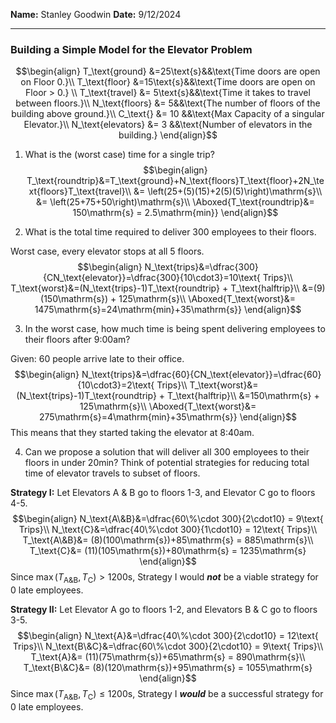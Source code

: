 **Name:** Stanley Goodwin
**Date:** 9/12/2024

---
### Building a Simple Model for the Elevator Problem
$$\begin{align}
T_\text{ground} &=25\text{s}&&\text{Time doors are open on Floor 0.}\\
T_\text{floor} &=15\text{s}&&\text{Time doors are open on Floor > 0.} \\
T_\text{travel} &= 5\text{s}&&\text{Time it takes to travel between floors.}\\
N_\text{floors} &= 5&&\text{The number of floors of the building above ground.}\\
C_\text{} &= 10 &&\text{Max Capacity of a singular Elevator.}\\
N_\text{elevators} &= 3 &&\text{Number of elevators in the building.}
\end{align}$$

1) What is the (worst case) time for a single trip?
$$\begin{align}
T_\text{roundtrip}&=T_\text{ground}+N_\text{floors}T_\text{floor}+2N_\text{floors}T_\text{travel}\\
&= \left(25+(5)(15)+2(5)(5)\right)\mathrm{s}\\
&= \left(25+75+50\right)\mathrm{s}\\
\Aboxed{T_\text{roundtrip}&= 150\mathrm{s} = 2.5\mathrm{min}}
\end{align}$$

2) What is the total time required to deliver 300 employees to their floors.

Worst case, every elevator stops at all 5 floors.
$$\begin{align}
N_\text{trips}&=\dfrac{300}{CN_\text{elevator}}=\dfrac{300}{10\cdot3}=10\text{ Trips}\\
T_\text{worst}&=(N_\text{trips}-1)T_\text{roundtrip} + T_\text{halftrip}\\
&=(9)(150\mathrm{s}) + 125\mathrm{s}\\
\Aboxed{T_\text{worst}&= 1475\mathrm{s}=24\mathrm{min}+35\mathrm{s}}
\end{align}$$

3) In the worst case, how much time is being spent delivering employees to their floors after 9:00am?

Given: 60 people arrive late to their office.
$$\begin{align}
N_\text{trips}&=\dfrac{60}{CN_\text{elevator}}=\dfrac{60}{10\cdot3}=2\text{ Trips}\\
T_\text{worst}&=(N_\text{trips}-1)T_\text{roundtrip} + T_\text{halftrip}\\
&=150\mathrm{s} + 125\mathrm{s}\\
\Aboxed{T_\text{worst}&= 275\mathrm{s}=4\mathrm{min}+35\mathrm{s}}
\end{align}$$
This means that they started taking the elevator at 8:40am.


4) Can we propose a solution that will deliver all 300 employees to their floors in under 20min?
   Think of potential strategies for reducing total time of elevator travels to subset of floors.


**Strategy I:**    Let Elevators A & B go to floors 1-3, and Elevator C go to floors 4-5.
$$\begin{align}
N_\text{A\&B}&=\dfrac{60\%\cdot 300}{2\cdot10} = 9\text{ Trips}\\
N_\text{C}&=\dfrac{40\%\cdot 300}{1\cdot10} = 12\text{ Trips}\\
T_\text{A\&B}&= (8)(100\mathrm{s})+85\mathrm{s} = 885\mathrm{s}\\
T_\text{C}&= (11)(105\mathrm{s})+80\mathrm{s} = 1235\mathrm{s}
\end{align}$$
Since $\max(T_\text{A\&B}, T_\text{C}) > 1200\mathrm{s}$, Strategy I would ***not*** be a viable strategy for 0 late employees.


**Strategy II:**   Let Elevator A go to floors 1-2, and Elevators B & C go to floors 3-5.
$$\begin{align}
N_\text{A}&=\dfrac{40\%\cdot 300}{2\cdot10} = 12\text{ Trips}\\
N_\text{B\&C}&=\dfrac{60\%\cdot 300}{2\cdot10} = 9\text{ Trips}\\
T_\text{A}&= (11)(75\mathrm{s})+65\mathrm{s} = 890\mathrm{s}\\
T_\text{B\&C}&= (8)(120\mathrm{s})+95\mathrm{s} = 1055\mathrm{s}
\end{align}$$
Since $\max(T_\text{A\&B}, T_\text{C}) \le 1200\mathrm{s}$, Strategy I ***would*** be a successful strategy for 0 late employees.

